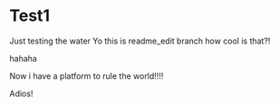 # Test1
Just testing the water
Yo this is readme_edit branch how cool is that?!

hahaha

Now i have a platform to rule the world!!!!

Adios!
